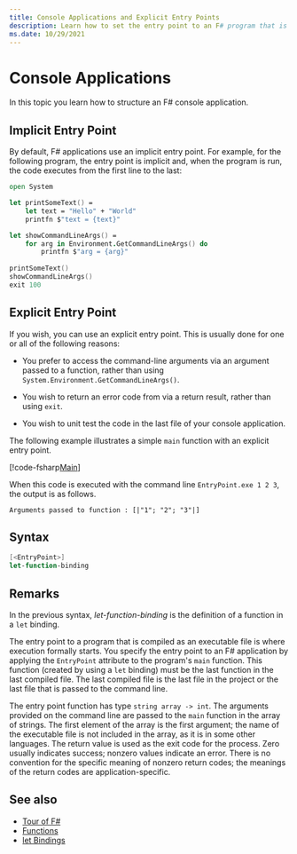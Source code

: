 ```yaml
---
title: Console Applications and Explicit Entry Points
description: Learn how to set the entry point to an F# program that is compiled as an executable file, where execution formally starts.
ms.date: 10/29/2021
---
```

# Console Applications

In this topic you learn how to structure an F# console application.

## Implicit Entry Point

By default, F# applications use an implicit entry point. For example, for the following program, the entry point is implicit and, when the program is run, the code executes from the first line to the last:

```fsharp
open System

let printSomeText() =
    let text = "Hello" + "World"
    printfn $"text = {text}"

let showCommandLineArgs() =
    for arg in Environment.GetCommandLineArgs() do
        printfn $"arg = {arg}"
    
printSomeText()
showCommandLineArgs()
exit 100
```

## Explicit Entry Point

If you wish, you can use an explicit entry point. This is usually done for one or all of the following reasons:

* You prefer to access the command-line arguments via an argument passed to a function, rather than using `System.Environment.GetCommandLineArgs()`.

* You wish to return an error code from via a return result, rather than using `exit`.

* You wish to unit test the code in the last file of your console application.

The following example illustrates a simple `main` function with an explicit entry point.

[!code-fsharp[Main](~/samples/snippets/fsharp/entry-point/snippet501.fs)]

When this code is executed with the command line `EntryPoint.exe 1 2 3`, the output is as follows.

```console
Arguments passed to function : [|"1"; "2"; "3"|]
```

## Syntax

```fsharp
[<EntryPoint>]
let-function-binding
```

## Remarks

In the previous syntax, *let-function-binding* is the definition of a function in a `let` binding.

The entry point to a program that is compiled as an executable file is where execution formally starts. You specify the entry point to an F# application by applying the `EntryPoint` attribute to the program's `main` function. This function (created by using a `let` binding) must be the last function in the last compiled file. The last compiled file is the last file in the project or the last file that is passed to the command line.

The entry point function has type `string array -> int`. The arguments provided on the command line are passed to the `main` function in the array of strings. The first element of the array is the first argument; the name of the executable file is not included in the array, as it is in some other languages. The return value is used as the exit code for the process. Zero usually indicates success; nonzero values indicate an error. There is no convention for the specific meaning of nonzero return codes; the meanings of the return codes are application-specific.

## See also

- [Tour of F#](../../tour.md)
- [Functions](index.md)
- [let Bindings](let-bindings.md)
